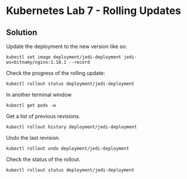 # Kubernetes Lab 7 - Rolling Updates

## Solution

Update the deployment to the new version like so:
```
kubectl set image deployment/jedi-deployment jedi-ws=bitnamy/nginx:1.18.1 --record
```

Check the progress of the rolling update:
```
kubectl rollout status deployment/jedi-deployment
```

In another terminal window
```
kubectl get pods -w
```

Get a list of previous revisions.
```
kubectl rollout history deployment/jedi-deployment
```

Undo the last revision.
```
kubectl rollout undo deployment/jedi-deployment
```

Check the status of the rollout.
```
kubectl rollout status deployment/jedi-deployment
```
